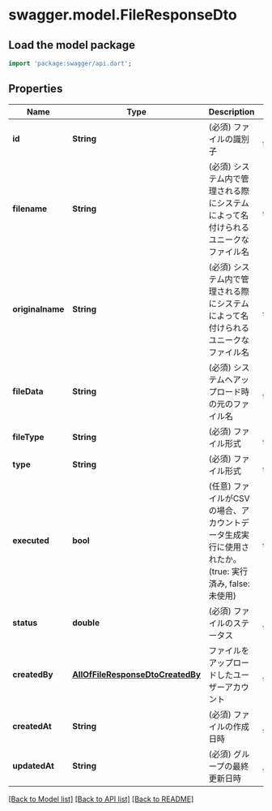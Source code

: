 # swagger.model.FileResponseDto

## Load the model package
```dart
import 'package:swagger/api.dart';
```

## Properties
Name | Type | Description | Notes
------------ | ------------- | ------------- | -------------
**id** | **String** | (必須) ファイルの識別子 | [default to null]
**filename** | **String** | (必須) システム内で管理される際にシステムによって名付けられるユニークなファイル名 | [default to null]
**originalname** | **String** | (必須) システム内で管理される際にシステムによって名付けられるユニークなファイル名 | [default to null]
**fileData** | **String** | (必須) システムへアップロード時の元のファイル名 | [default to null]
**fileType** | **String** | (必須) ファイル形式 | [default to null]
**type** | **String** | (必須) ファイル形式 | [default to null]
**executed** | **bool** | (任意) ファイルがCSVの場合、アカウントデータ生成実行に使用されたか。(true: 実行済み, false: 未使用) | [default to null]
**status** | **double** | (必須) ファイルのステータス | [default to null]
**createdBy** | [**AllOfFileResponseDtoCreatedBy**](AllOfFileResponseDtoCreatedBy.md) | ファイルをアップロードしたユーザーアカウント | [default to null]
**createdAt** | **String** | (必須) ファイルの作成日時 | [default to null]
**updatedAt** | **String** | (必須) グループの最終更新日時 | [default to null]

[[Back to Model list]](../README.md#documentation-for-models) [[Back to API list]](../README.md#documentation-for-api-endpoints) [[Back to README]](../README.md)

